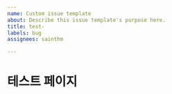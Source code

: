 ```yaml
---
name: Custom issue template
about: Describe this issue template's purpose here.
title: test-
labels: bug
assignees: sainthm

---
```


# 테스트 페이지
